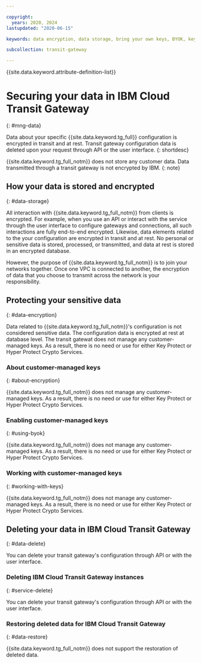 ```yaml
---

copyright:
  years: 2020, 2024
lastupdated: "2020-06-15"

keywords: data encryption, data storage, bring your own keys, BYOK, key management, key encryption, personal data, data deletion for, data, data security

subcollection: transit-gateway

---
```


{{site.data.keyword.attribute-definition-list}}

# Securing your data in IBM Cloud Transit Gateway
{: #mng-data}

Data about your specific {{site.data.keyword.tg_full}} configuration is encrypted in transit and at rest. Transit gateway configuration data is deleted upon your request through API or the user interface.
{: shortdesc}

{{site.data.keyword.tg_full_notm}} does not store any customer data. Data transmitted through a transit gateway is not encrypted by IBM.
{: note}

## How your data is stored and encrypted
{: #data-storage}

All interaction with {{site.data.keyword.tg_full_notm}} from clients is encrypted. For example, when you use an API or interact with the service through the user interface to configure gateways and connections, all such interactions are fully end-to-end encrypted. Likewise, data elements related to the your configuration are encrypted in transit and at rest. No personal or sensitive data is stored, processed, or transmitted, and data at rest is stored in an encrypted database.

However, the purpose of {{site.data.keyword.tg_full_notm}} is to join your networks together. Once one VPC is connected to another, the encryption of data that you choose to transmit across the network is your responsibility.

## Protecting your sensitive data
{: #data-encryption}

Data related to {{site.data.keyword.tg_full_notm}}'s configuration is not considered sensitive data. The configuration data is encrypted at rest at database level. The transit gatewat does not manage any customer-managed keys. As a result, there is no need or use for either Key Protect or Hyper Protect Crypto Services.

### About customer-managed keys
{: #about-encryption}

{{site.data.keyword.tg_full_notm}} does not manage any customer-managed keys. As a result, there is no need or use for either Key Protect or Hyper Protect Crypto Services.

### Enabling customer-managed keys
{: #using-byok}

{{site.data.keyword.tg_full_notm}} does not manage any customer-managed keys. As a result, there is no need or use for either Key Protect or Hyper Protect Crypto Services.

### Working with customer-managed keys
{: #working-with-keys}

{{site.data.keyword.tg_full_notm}} does not manage any customer-managed keys. As a result, there is no need or use for either Key Protect or Hyper Protect Crypto Services.

## Deleting your data in IBM Cloud Transit Gateway
{: #data-delete}

You can delete your transit gateway's configuration through API or with the user interface.

### Deleting IBM Cloud Transit Gateway instances
{: #service-delete}

You can delete your transit gateway's configuration through API or with the user interface.

### Restoring deleted data for IBM Cloud Transit Gateway
{: #data-restore}

{{site.data.keyword.tg_full_notm}} does not support the restoration of deleted data.
